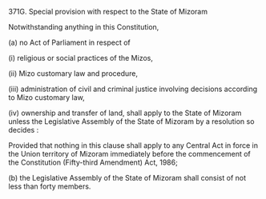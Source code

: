 371G. Special provision with respect to the State of Mizoram

Notwithstanding anything in this Constitution,

(a) no Act of Parliament in respect of

(i) religious or social practices of the Mizos,

(ii) Mizo customary law and procedure,

(iii) administration of civil and criminal justice involving decisions according to Mizo customary law,

(iv) ownership and transfer of land, shall apply to the State of Mizoram unless the Legislative Assembly of the State of Mizoram by a resolution so decides :

Provided that nothing in this clause shall apply to any Central Act in force in the Union territory of Mizoram immediately before the commencement of the Constitution (Fifty-third Amendment) Act, 1986;

(b) the Legislative Assembly of the State of Mizoram shall consist of not less than forty members.

